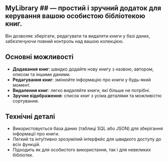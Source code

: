 
## MyLibrary ## — простий і зручний додаток для керування вашою особистою бібліотекою книг.  
Він дозволяє зберігати, редагувати та видаляти книги у базі даних, забезпечуючи повний контроль над вашою колекцією.

 ## Основні можливості
- **Додавання книг**: швидко додайте нову книгу з назвою, автором, описом та іншими даними.
- **Редагування книг**: змінюйте інформацію про книги у будь-який момент.
- **Видалення книг**: легко видаляйте книги, які більше не потрібні.
- **Зручне відображення**: список книг з усіма деталями та можливістю сортування.

## Технічні деталі
- Використовується база даних (таблиці SQL або JSON) для зберігання інформації про книги.
- Легкий та інтуїтивно зрозумілий інтерфейс для швидкого доступу до всіх функцій.
- Підходить як для особистого використання, так і для невеликих бібліотек.
